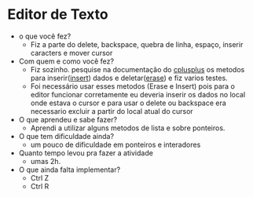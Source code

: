 # Editor de Texto

* o que você fez?
  * Fiz a parte do delete, backspace, quebra de linha, espaço, inserir caracters e mover cursor
* Com quem e como você fez?
  * Fiz sozinho. pesquise na documentação do [cplusplus](http://www.cplusplus.com/reference/list/list/) os metodos para inserir([insert](www.cplusplus.com/reference/list/list/insert/)) dados e deletar([erase](http://www.cplusplus.com/reference/list/list/erase/)) e fiz varios testes.
  * Foi necessário usar esses metodos (Erase e Insert) pois para o editor funcionar corretamente eu deveria inserir os dados no local onde estava o cursor e para usar o delete ou backspace era necessario excluir a partir do local atual do cursor
* O que aprendeu e sabe fazer?
  * Aprendi a utilizar alguns metodos de lista e sobre ponteiros.
* O que tem dificuldade ainda?
  * um pouco de dificuldade em ponteiros e interadores
* Quanto tempo levou pra fazer a atividade
  * umas 2h.
* O que ainda falta implementar?
  * Ctrl Z
  * Ctrl R

